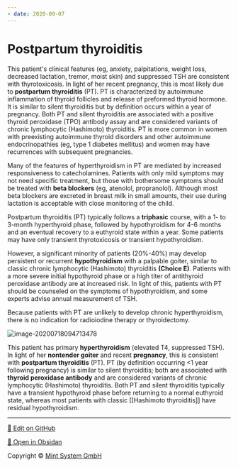 ```yaml
---
- date: 2020-09-07
---
```


# Postpartum thyroiditis

<!-- postpartum thyroiditis sx, rx, complications -->

This patient's clinical features (eg, anxiety, palpitations, weight loss, decreased lactation, tremor, moist skin) and suppressed TSH are consistent with thyrotoxicosis. In light of her recent pregnancy, this is most likely due to **postpartum thyroiditis** (PT). PT is characterized by autoimmune inflammation of thyroid follicles and release of preformed thyroid hormone. It is similar to silent thyroiditis but by definition occurs within a year of pregnancy. Both PT and silent thyroiditis are associated with a positive thyroid peroxidase (TPO) antibody assay and are considered variants of chronic lymphocytic (Hashimoto) thyroiditis. PT is more common in women with preexisting autoimmune thyroid disorders and other autoimmune endocrinopathies (eg, type 1 diabetes mellitus) and women may have recurrences with subsequent pregnancies.

Many of the features of hyperthyroidism in PT are mediated by increased responsiveness to catecholamines. Patients with only mild symptoms may not need specific treatment, but those with bothersome symptoms should be treated with **beta blockers** (eg, atenolol, propranolol). Although most beta blockers are excreted in breast milk in small amounts, their use during lactation is acceptable with close monitoring of the child.

Postpartum thyroiditis (PT) typically follows a **triphasic** course, with a 1- to 3-month hyperthyroid phase, followed by hypothyroidism for 4-6 months and an eventual recovery to a euthyroid state within a year. Some patients may have only transient thyrotoxicosis or transient hypothyroidism.

However, a significant minority of patients (20%-40%) may develop persistent or recurrent **hypothyroidism** with a palpable goiter, similar to classic chronic lymphocytic (Hashimoto) thyroiditis **(Choice E)**. Patients with a more severe initial hypothyroid phase or a high titer of antithyroid peroxidase antibody are at increased risk. In light of this, patients with PT should be counseled on the symptoms of hypothyroidism, and some experts advise annual measurement of TSH.

Because patients with PT are unlikely to develop chronic hyperthyroidism, there is no indication for radioiodine therapy or thyroidectomy.

![image-20200718094713478](https://photos.thisispiggy.com/file/wikiFiles/image-20200718094713478.png)

This patient has primary **hyperthyroidism** (elevated T4, suppressed TSH). In light of her **nontender goiter** and recent **pregnancy**, this is consistent with **postpartum thyroiditis** (PT). PT (by definition occurring <1 year following pregnancy) is similar to silent thyroiditis; both are associated with **thyroid peroxidase antibody** and are considered variants of chronic lymphocytic (Hashimoto)  thyroiditis. Both PT and silent thyroiditis typically have a transient  hypothyroid phase before returning to a normal euthyroid state, whereas  most patients with classic [[Hashimoto thyroiditis]] have residual hypothyroidism.


<hr>

[📝 Edit on GitHub](https://github.com/Mint-System/Knowledge/blob/master/Postpartum%20thyroiditis.md)

[📂 Open in Obsidan](obsidian://open?vault=Knowledge%20Mint%20System&file=Postpartum%20thyroiditis.md ':target=_self')

<footer>Copyright © <a href="https://www.mint-system.ch/">Mint System GmbH</a></footer>